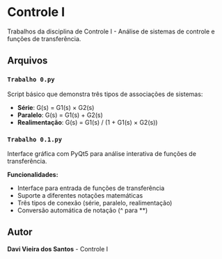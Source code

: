 # Controle I

Trabalhos da disciplina de Controle I - Análise de sistemas de controle e funções de transferência.

## Arquivos

### `Trabalho 0.py`
Script básico que demonstra três tipos de associações de sistemas:
- **Série**: G(s) = G1(s) × G2(s)
- **Paralelo**: G(s) = G1(s) + G2(s)  
- **Realimentação**: G(s) = G1(s) / (1 + G1(s) × G2(s))

### `Trabalho 0.1.py`
Interface gráfica com PyQt5 para análise interativa de funções de transferência.

**Funcionalidades:**
- Interface para entrada de funções de transferência
- Suporte a diferentes notações matemáticas
- Três tipos de conexão (série, paralelo, realimentação)
- Conversão automática de notação (^ para **)

## Autor
**Davi Vieira dos Santos** - Controle I
